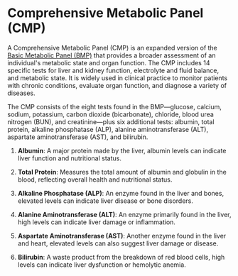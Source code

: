 <!--
source: gpt-40
abbr: CMP
subsets: basic-metabolic-panel
tags: metabolic-panels blood-tests tests
-->

# Comprehensive Metabolic Panel (CMP)

A Comprehensive Metabolic Panel (CMP) is an expanded version of the [Basic Metabolic Panel (BMP)](../basic-metabolic-panel/) that provides a broader assessment of an individual's metabolic state and organ function. The CMP includes 14 specific tests for liver and kidney function, electrolyte and fluid balance, and metabolic state. It is widely used in clinical practice to monitor patients with chronic conditions, evaluate organ function, and diagnose a variety of diseases.

The CMP consists of the eight tests found in the BMP—glucose, calcium, sodium, potassium, carbon dioxide (bicarbonate), chloride, blood urea nitrogen (BUN), and creatinine—plus six additional tests: albumin, total protein, alkaline phosphatase (ALP), alanine aminotransferase (ALT), aspartate aminotransferase (AST), and bilirubin.

1. **Albumin**: A major protein made by the liver, albumin levels can indicate liver function and nutritional status.

2. **Total Protein**: Measures the total amount of albumin and globulin in the blood, reflecting overall health and nutritional status.

3. **Alkaline Phosphatase (ALP)**: An enzyme found in the liver and bones, elevated levels can indicate liver disease or bone disorders.

4. **Alanine Aminotransferase (ALT)**: An enzyme primarily found in the liver, high levels can indicate liver damage or inflammation.

5. **Aspartate Aminotransferase (AST)**: Another enzyme found in the liver and heart, elevated levels can also suggest liver damage or disease.

6. **Bilirubin**: A waste product from the breakdown of red blood cells, high levels can indicate liver dysfunction or hemolytic anemia.

